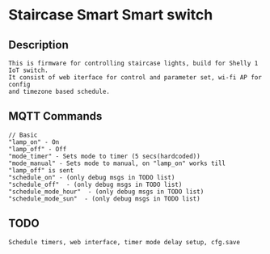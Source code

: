# Staircase Smart Smart switch

## Description

    This is firmware for controlling staircase lights, build for Shelly 1 IoT switch.  
    It consist of web iterface for control and parameter set, wi-fi AP for config  
    and timezone based schedule.

## MQTT Commands

    // Basic
    "lamp_on" - On
    "lamp_off" - Off
    "mode_timer" - Sets mode to timer (5 secs(hardcoded))
    "mode_manual" - Sets mode to manual, on "lamp_on" works till "lamp_off" is sent
    "schedule_on" - (only debug msgs in TODO list)
    "schedule_off"  - (only debug msgs in TODO list)
    "schedule_mode_hour"  - (only debug msgs in TODO list)
    "schedule_mode_sun"  - (only debug msgs in TODO list)

## TODO
    
    Schedule timers, web interface, timer mode delay setup, cfg.save